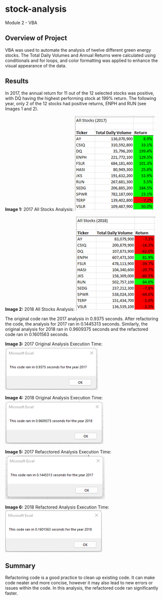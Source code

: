 # stock-analysis
Module 2 - VBA 

## Overview of Project
VBA was used to automate the analysis of twelve different green energy stocks. The Total Daily Volumes and Annual Returns were calculated using conditionals and for loops, and color formatting was applied to enhance the visual appearance of the data.

## Results
In 2017, the annual return for 11 out of the 12 selected stocks was positive, with DQ having the highest performing stock at 199% return. The following year, only 2 of the 12 stocks had positive returns, ENPH and RUN (see Images 1 and 2). 

**Image 1:** 2017 All Stocks Analysis:
![This is an image](https://github.com/lucymccanna/stock-analysis/blob/e1bdd7156cc18728c8aab478dfe6a4571b7307dc/Resources/AllStocks_2017.png)

**Image 2:** 2018 All Stocks Analysis: 
![This is an image](https://github.com/lucymccanna/stock-analysis/blob/e1bdd7156cc18728c8aab478dfe6a4571b7307dc/Resources/AllStocks_2018.png)

The original code ran the 2017 analysis in 0.9375 seconds. After refactoring the code, the analysis for 2017 ran in 0.1445313 seconds. Similarly, the original analysis for 2018 ran in 0.9609375 seconds and the refactored code ran in 0.1601563 seconds.  
    
**Image 3:** 2017 Original Analysis Execution Time: 
![This is an image](https://github.com/lucymccanna/stock-analysis/blob/5338c14cdf3ebb2a18028deefeaaf1ebcd9127f6/Resources/2017originalanalysis_runtime.png)

**Image 4:** 2018 Original Analysis Execution Time:
![This is an image](https://github.com/lucymccanna/stock-analysis/blob/5338c14cdf3ebb2a18028deefeaaf1ebcd9127f6/Resources/2018originalanalysis_runtime.png)


 **Image 5:** 2017 Refacctored Analysis Execution Time: 
![This is an image](https://github.com/lucymccanna/stock-analysis/blob/e1bdd7156cc18728c8aab478dfe6a4571b7307dc/Resources/VBA_Challenge_2017.png)


**Image 6:** 2018 Refactored Analysis Execution Time:  
![This is an image](https://github.com/lucymccanna/stock-analysis/blob/e1bdd7156cc18728c8aab478dfe6a4571b7307dc/Resources/VBA_Challenge_2018.png)



## Summary

Refactoring code is a good practice to clean up existing code. It can make code neater and more concise, however it may also lead to new errors or issues within the code. 
In this analysis, the refactored code ran significantly faster. 
